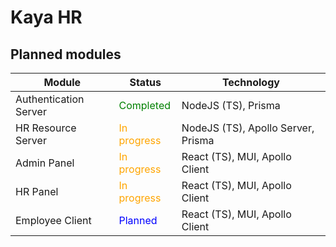 # Kaya HR

## Planned modules

| Module                | Status                                  | Technology                        |
| ---                   | ---                                     | ---                               |
| Authentication Server | <font color="green">Completed</font>    | NodeJS (TS), Prisma               |
| HR Resource Server    | <font color="orange">In progress</font> | NodeJS (TS), Apollo Server, Prisma|
| Admin Panel           | <font color="orange">In progress</font> | React (TS), MUI, Apollo Client    |
| HR Panel              | <font color="orange">In progress</font> | React (TS), MUI, Apollo Client    |
| Employee Client       | <font color="blue">Planned</font>       | React (TS), MUI, Apollo Client    |
